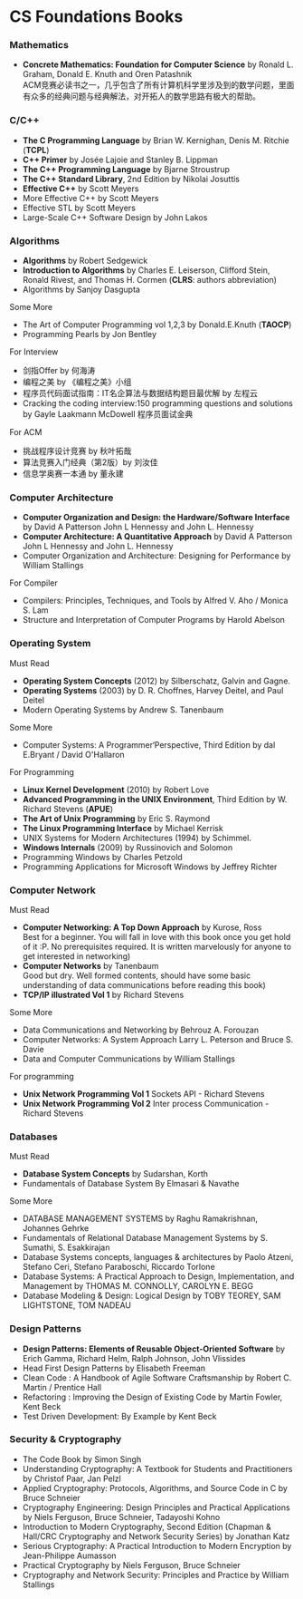 # CS Foundations Books

### Mathematics

- **Concrete Mathematics: Foundation for Computer Science** by Ronald L. Graham, Donald E. Knuth and Oren Patashnik  
ACM竞赛必读书之一，几乎包含了所有计算机科学里涉及到的数学问题，里面有众多的经典问题与经典解法，对开拓人的数学思路有极大的帮助。

### C/C++

- **The C Programming Language** by Brian W. Kernighan, Denis M. Ritchie (**TCPL**)
- **C++ Primer** by Josée Lajoie and Stanley B. Lippman
- **The C++ Programming Language** by Bjarne Stroustrup
- **The C++ Standard Library**, 2nd Edition by Nikolai Josuttis
- **Effective C++** by Scott Meyers
- More Effective C++ by Scott Meyers
- Effective STL by Scott Meyers
- Large-Scale C++ Software Design by John Lakos

### Algorithms

- **Algorithms** by Robert Sedgewick
- **Introduction to Algorithms** by Charles E. Leiserson, Clifford Stein, Ronald Rivest, and Thomas H. Cormen (**CLRS**: authors abbreviation)
- Algorithms by Sanjoy Dasgupta


Some More

- The Art of Computer Programming vol 1,2,3 by Donald.E.Knuth (**TAOCP**)
- Programming Pearls by Jon Bentley 

For Interview

- 剑指Offer by 何海涛 
- 编程之美 by 《编程之美》小组
- 程序员代码面试指南：IT名企算法与数据结构题目最优解 by 左程云 
- Cracking the coding interview:150 programming questions and solutions by Gayle Laakmann McDowell  程序员面试金典

For ACM

- 挑战程序设计竞赛 by 秋叶拓哉
- 算法竞赛入门经典（第2版）by  刘汝佳 
- 信息学奥赛一本通 by 董永建

### Computer Architecture

- **Computer Organization and Design: the Hardware/Software Interface** by David A Patterson John L Hennessy and John L. Hennessy
- **Computer Architecture: A Quantitative Approach** by David A Patterson John L Hennessy and John L. Hennessy
- Computer Organization and Architecture: Designing for Performance by William Stallings 

For Compiler

- Compilers: Principles, Techniques, and Tools by  Alfred V. Aho / Monica S. Lam 
- Structure and Interpretation of Computer Programs by Harold Abelson 

### Operating System

Must Read 

- **Operating System Concepts** (2012) by Silberschatz, Galvin and Gagne.
- **Operating Systems** (2003) by D. R. Choffnes, Harvey Deitel, and Paul Deitel
- Modern Operating Systems by Andrew S. Tanenbaum

Some More

- Computer Systems: A Programmer‘Perspective, Third Edition by dal E.Bryant / David O'Hallaron

For Programming

- **Linux Kernel Development** (2010) by Robert Love
- **Advanced Programming in the UNIX Environment**, Third Edition by W. Richard Stevens  (**APUE**)
- **The Art of Unix Programming** by Eric S. Raymond
- **The Linux Programming Interface** by Michael Kerrisk
- UNIX Systems for Modern Architectures (1994) by Schimmel.
- **Windows Internals** (2009) by Russinovich and Solomon
- Programming Windows by Charles Petzold 
- Programming Applications for Microsoft Windows by Jeffrey Richter 


### Computer Network

Must Read

- **Computer Networking: A Top Down Approach** by Kurose, Ross  
  Best for a beginner. You will fall in love with this book once you get hold of it :P. No prerequisites required. It is written marvelously for anyone to get interested in networking)
- **Computer Networks** by Tanenbaum  
  Good but dry. Well formed contents, should have some basic understanding of data communications before reading this book)
- **TCP/IP illustrated Vol 1** by Richard Stevens

Some More

- Data Communications and Networking by Behrouz A. Forouzan
- Computer Networks: A System Approach Larry L. Peterson and Bruce S. Davie
- Data and Computer Communications by William Stallings

For programming

- **Unix Network Programming Vol 1** Sockets API - Richard Stevens
- **Unix Network Programming Vol 2** Inter process Communication - Richard Stevens

### Databases

Must Read

- **Database System Concepts** by Sudarshan, Korth
- Fundamentals of Database System By Elmasari & Navathe

Some More

- DATABASE MANAGEMENT SYSTEMS by Raghu Ramakrishnan, Johannes Gehrke
- Fundamentals of Relational Database Management Systems by S. Sumathi, S. Esakkirajan
- Database Systems concepts, languages & architectures by Paolo Atzeni, Stefano Ceri, Stefano Paraboschi, Riccardo Torlone
- Database Systems: A Practical Approach to Design, Implementation, and Management by THOMAS M. CONNOLLY, CAROLYN E. BEGG
- Database Modeling & Design: Logical Design by TOBY TEOREY, SAM LIGHTSTONE, TOM NADEAU



### Design Patterns

- **Design Patterns: Elements of Reusable Object-Oriented Software** by Erich Gamma, Richard Helm,  Ralph Johnson, John Vlissides 
- Head First Design Patterns by Elisabeth Freeman
- Clean Code : A Handbook of Agile Software Craftsmanship  by Robert C. Martin / Prentice Hall
- Refactoring : Improving the Design of Existing Code by Martin Fowler, Kent Beck 
- Test Driven Development: By Example by  Kent Beck 



### Security & Cryptography

- The Code Book by Simon Singh 
- Understanding Cryptography: A Textbook for Students and Practitioners by Christof Paar,  Jan Pelzl
- Applied Cryptography: Protocols, Algorithms, and Source Code in C by Bruce Schneier
- Cryptography Engineering: Design Principles and Practical Applications by Niels Ferguson,  Bruce Schneier, Tadayoshi Kohno
- Introduction to Modern Cryptography, Second Edition (Chapman & Hall/CRC Cryptography and Network Security Series) by Jonathan Katz
- Serious Cryptography: A Practical Introduction to Modern Encryption by Jean-Philippe Aumasson
- Practical Cryptography by Niels Ferguson,  Bruce Schneier
- Cryptography and Network Security: Principles and Practice by William Stallings

